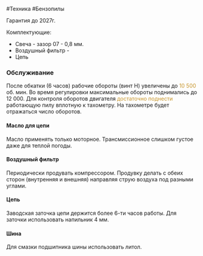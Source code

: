 #Техника #Бензопилы 

Гарантия до 2027г.

Комплектующие:
- Свеча - зазор 07 - 0,8 мм.
- Воздушный фильтр - 
- Цепь

### Обслуживание
После обкатки (6 часов) рабочие обороты (винт H) увеличены до <span style='color:#c7952b'>10 500</span> об. мин.
Во время регулировки максимальные обороты поднимались до 12 000.
Для контроля оборотов двигателя <span style='color:#c7952b'>достаточно поднести</span> работающую пилу вплотную к тахометру. На тахометре будет отражаться число оборотов.

#### Масло для цепи
Масло применять только моторное. Трансмиссионное слишком густое даже для теплой погоды.

#### Воздушный фильтр
Периодически продувать компрессором. Продувку делать с обеих сторон (внутренняя и внешняя) направляя струю воздуха под разными углами. 

#### Цепь
Заводская заточка цепи держится более 6-ти часов работы.
Для заточки использовать напильник 4 мм.

#### Шина
Для смазки подшипника шины использовать литол.


